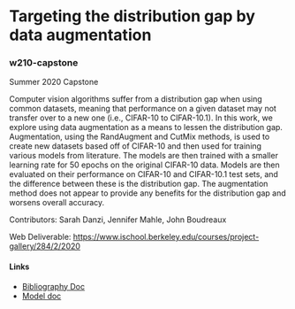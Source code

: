 # Targeting the distribution gap by data augmentation
### w210-capstone
Summer 2020 Capstone
 
Computer vision algorithms suffer from a distribution gap when using common datasets, meaning that performance on a given dataset may not transfer over to a new one (i.e., CIFAR-10 to CIFAR-10.1). In this work, we explore using data augmentation as a means to lessen the distribution gap. Augmentation, using the RandAugment and CutMix methods, is used to create new datasets based off of CIFAR-10 and then used for training various models from literature. The models are then trained with a smaller learning rate for 50 epochs on the original CIFAR-10 data. Models are then evaluated on their performance on CIFAR-10 and CIFAR-10.1 test sets, and the difference between these is the distribution gap. The augmentation method does not appear to provide any benefits for the distribution gap and worsens overall accuracy.
 
Contributors: Sarah Danzi, Jennifer Mahle, John Boudreaux

Web Deliverable:  https://www.ischool.berkeley.edu/courses/project-gallery/284/2/2020

#### Links
* [Bibliography Doc](https://docs.google.com/document/d/1y_6kBx6VVBrR6Ogm2k1PSh38UZcCy9r_LDO-xfWG8uY/edit?usp=sharing)
* [Model doc](https://docs.google.com/spreadsheets/d/1-kfa14aCt1s-ILADSTOUBz_LSwmurpzDZsj8bP5SVMo/edit?usp=sharing)

